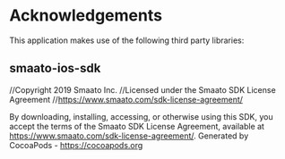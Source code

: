 # Acknowledgements
This application makes use of the following third party libraries:

## smaato-ios-sdk

//Copyright 2019 Smaato Inc.
//Licensed under the Smaato SDK License Agreement
//https://www.smaato.com/sdk-license-agreement/ 

By downloading, installing, accessing, or otherwise using this SDK, you accept the terms of the Smaato SDK License Agreement, available at https://www.smaato.com/sdk-license-agreement/.
Generated by CocoaPods - https://cocoapods.org
